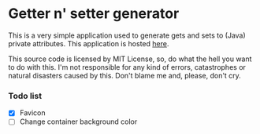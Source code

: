 # Getter n' setter generator

This is a very simple application used to generate gets and sets to (Java) private attributes. This application is hosted [here](http://duke-generator.esy.es/).

This source code is licensed by MIT License, so, do what the hell you want to do with this. I'm not responsible for any kind of errors, catastrophes or natural disasters caused by this. Don't blame me and, please, don't cry.

### Todo list
- [x] Favicon
- [ ] Change container background color

